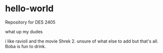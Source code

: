 # hello-world
Repository for DES 2405

what up my dudes

i like ravioli and the movie Shrek 2.
unsure of what else to add but that's all. Boba is fun to drink.
